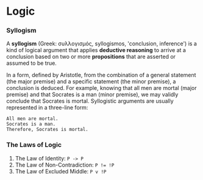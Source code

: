 # Logic

### Syllogism
A **syllogism** (Greek: συλλογισμός, syllogismos, 'conclusion, inference') is a kind of logical argument that applies **deductive reasoning** to arrive at a conclusion based on two or more **propositions** that are asserted or assumed to be true.

In a form, defined by Aristotle, from the combination of a general statement (the major premise) and a specific statement (the minor premise), a conclusion is deduced. For example, knowing that all men are mortal (major premise) and that Socrates is a man (minor premise), we may validly conclude that Socrates is mortal. Syllogistic arguments are usually represented in a three-line form:

    All men are mortal.
    Socrates is a man.
    Therefore, Socrates is mortal.

### The Laws of Logic
1. The Law of Identity: `P -> P`
1. The Law of Non-Contradiction: `P != !P`
1. The Law of Excluded Middle: `P v !P`